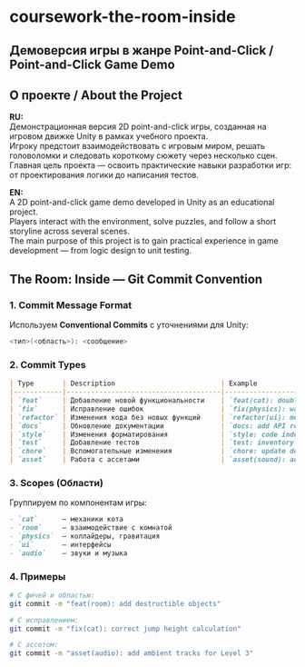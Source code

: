 # coursework-the-room-inside  
##  Демоверсия игры в жанре Point-and-Click / Point-and-Click Game Demo

## О проекте / About the Project

**RU:**  
Демонстрационная версия 2D point-and-click игры, созданная на игровом движке Unity в рамках учебного проекта.  
Игроку предстоит взаимодействовать с игровым миром, решать головоломки и следовать короткому сюжету через несколько сцен.  
Главная цель проекта — освоить практические навыки разработки игр: от проектирования логики до написания тестов.

**EN:**  
A 2D point-and-click game demo developed in Unity as an educational project.  
Players interact with the environment, solve puzzles, and follow a short storyline across several scenes.  
The main purpose of this project is to gain practical experience in game development — from logic design to unit testing.

## The Room: Inside — Git Commit Convention

### 1. Commit Message Format
Используем **Conventional Commits** с уточнениями для Unity:
```bash
<тип>(<область>): <сообщение>
```

### 2. Commit Types
```markdown
| Type       | Description                          | Example                          |
|------------|--------------------------------------|----------------------------------|
| `feat`     | Добавление новой функциональности    | `feat(cat): double jump ability` |
| `fix`      | Исправление ошибок                   | `fix(physics): wall clipping`    |
| `refactor` | Изменения кода без новых функций     | `refactor(ui): menu system`      |
| `docs`     | Обновление документации              | `docs: add API reference`        |
| `style`    | Изменения форматирования             | `style: code indentation`        |
| `test`     | Добавление тестов                    | `test: inventory tests`          |
| `chore`    | Вспомогательные изменения            | `chore: update dependencies`     |
| `asset`    | Работа с ассетами                    | `asset(sound): add meow FX`      |
```
### 3. Scopes (Области)
Группируем по компонентам игры:

```markdown
- `cat`      — механики кота
- `room`     — взаимодействие с комнатой
- `physics`  — коллайдеры, гравитация
- `ui`       — интерфейсы
- `audio`    — звуки и музыка
```
### 4. Примеры
```bash
# С фичей и областью:
git commit -m "feat(room): add destructible objects"

# С исправлением:
git commit -m "fix(cat): correct jump height calculation"

# С ассетом:
git commit -m "asset(audio): add ambient tracks for Level 3"
```
